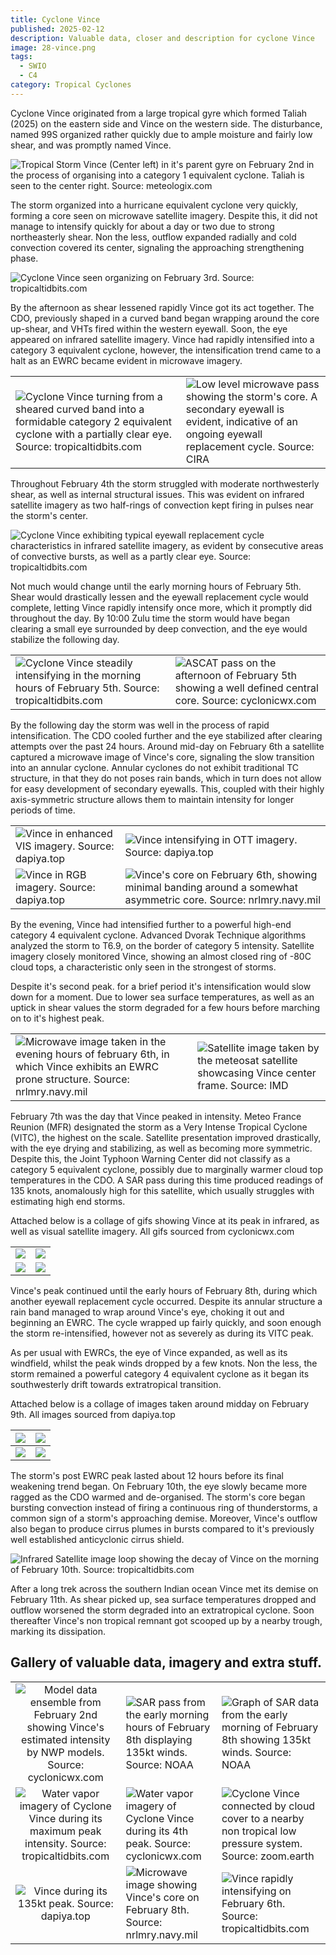 ```yaml
---
title: Cyclone Vince
published: 2025-02-12
description: Valuable data, closer and description for cyclone Vince
image: 28-vince.png
tags:
  - SWIO
  - C4
category: Tropical Cyclones
---
```

Cyclone Vince originated from a large tropical gyre which formed ⁠Taliah (2025) on the eastern side and Vince on the western side. The disturbance, named 99S organized rather quickly due to ample moisture and fairly low shear, and was promptly named Vince.

![Tropical Storm Vince (Center left) in it's parent gyre on February 2nd in the process of organising into a category 1 equivalent cyclone. Taliah is seen to the center right. Source: meteologix.com](1-vince-formation.png)

The storm organized into a hurricane equivalent cyclone very quickly, forming a core seen on microwave satellite imagery. Despite this, it did not manage to intensify quickly for about a day or two due to strong northeasterly shear. Non the less, outflow expanded radially and cold convection covered its center, signaling the approaching strengthening phase.

![Cyclone Vince seen organizing on February 3rd. Source: tropicaltidbits.com](2-vince-catone.gif)

By the afternoon as shear lessened rapidly Vince got its act together. The CDO, previously shaped in a curved band began wrapping around the core up-shear, and VHTs fired within the western eyewall. Soon, the eye appeared on infrared satellite imagery. Vince had rapidly intensified into a category 3 equivalent cyclone, however, the intensification trend came to a halt as an EWRC became evident in microwave imagery. 

|                                                                                                                                                                             |                                                                                                                                                                        |
| --------------------------------------------------------------------------------------------------------------------------------------------------------------------------- | ---------------------------------------------------------------------------------------------------------------------------------------------------------------------- |
| ![Cyclone Vince turning from a sheared curved band into a formidable category 2 equivalent cyclone with a partially clear eye. Source: tropicaltidbits.com](3-vince-ri.gif) | ![Low level microwave pass showing the storm's core. A secondary eyewall is evident, indicative of an ongoing eyewall replacement cycle. Source: CIRA](4-vince-mw.png) |


Throughout February 4th the storm struggled with moderate northwesterly shear, as well as internal structural issues. This was evident on infrared satellite imagery as two half-rings of convection kept firing in pulses near the storm's center. 

![Cyclone Vince exhibiting typical eyewall replacement cycle characteristics in infrared satellite imagery, as evident by consecutive areas of convective bursts, as well as a partly clear eye. Source: tropicaltidbits.com](5-vince-ewrc.gif)

Not much would change until the early morning hours of February 5th. Shear would drastically lessen and the eyewall replacement cycle would complete, letting Vince rapidly intensify once more, which it promptly did throughout the day. By 10:00 Zulu time the storm would have began clearing a small eye surrounded by deep convection, and the eye would stabilize the following day. 

|                                                                                                                          |                                                                                                                               |
| ------------------------------------------------------------------------------------------------------------------------ | ----------------------------------------------------------------------------------------------------------------------------- |
| ![Cyclone Vince steadily intensifying in the morning hours of February 5th. Source: tropicaltidbits.com](6-vince-ir.gif) | ![ASCAT pass on the afternoon of February 5th showing a well defined central core. Source: cyclonicwx.com](7-vince-ascat.png) |

By the following day the storm was well in the process of rapid intensification. The CDO cooled further and the eye stabilized after clearing attempts over the past 24 hours. Around mid-day on February 6th a satellite captured a microwave image of Vince's core, signaling the slow transition into an annular cyclone. Annular cyclones do not exhibit traditional TC structure, in that they do not poses rain bands, which in turn does not allow for easy development of secondary eyewalls. This, coupled with their highly axis-symmetric structure allows them to maintain intensity for longer periods of time. 


|                                                                   |                                                                                                                                      |
| ----------------------------------------------------------------- | ------------------------------------------------------------------------------------------------------------------------------------ |
| ![Vince in enhanced VIS imagery. Source: dapiya.top](8-vince.png) | ![Vince intensifying in OTT imagery. Source: dapiya.top](9-vince.gif)                                                                |
| ![Vince in RGB imagery. Source: dapiya.top](10-vince.png)         | ![Vince's core on February 6th, showing minimal banding around a somewhat asymmetric core. Source: nrlmry.navy.mil](11-vince-mw.png) |

By the evening, Vince had intensified further to a powerful high-end category 4 equivalent cyclone. Advanced Dvorak Technique algorithms analyzed the storm to T6.9, on the border of category 5 intensity. Satellite imagery closely monitored Vince, showing an almost closed ring of -80C cloud tops, a characteristic only seen in the strongest of storms.

Despite it's second peak. for a brief period it's intensification would slow down for a moment. Due to lower sea surface temperatures, as well as an uptick in shear values the storm degraded for a few hours before marching on to it's highest peak. 


|                                                                                                                                                           |                                                                                                                   |
| --------------------------------------------------------------------------------------------------------------------------------------------------------- | ----------------------------------------------------------------------------------------------------------------- |
| ![Microwave image taken in the evening hours of february 6th, in which Vince exhibits an EWRC prone structure. Source: nrlmry.navy.mil ](12-vince-mw.png) | ![Satellite image taken by the meteosat satellite showcasing Vince center frame. Source: IMD](13-vince-globe.jpg) |

February 7th was the day that Vince peaked in intensity. Meteo France Reunion (MFR) designated the storm as a Very Intense Tropical Cyclone (VITC), the highest on the scale. Satellite presentation improved drastically, with the eye drying and stabilizing, as well as becoming more symmetric. Despite this, the Joint Typhoon Warning Center did not classify as a category 5 equivalent cyclone, possibly due to marginally warmer cloud top temperatures in the CDO. A SAR pass during this time produced readings of 135 knots, anomalously high for this satellite, which usually struggles with estimating high end storms.


Attached below is a collage of gifs showing Vince at its peak in infrared, as well as visual satellite imagery. All gifs sourced from cyclonicwx.com

|                       |                          |
| --------------------- | ------------------------ |
| ![](13-vince-ir.gif)  | ![](14-vince-rbtop.gif)  |
| ![](15-vince-vis.gif) | ![](16-vince-vis-bw.gif) |

Vince's peak continued until the early hours of February 8th, during which another eyewall replacement cycle occurred. Despite its annular structure a rain band managed to wrap around Vince's eye, choking it out and beginning an EWRC. The cycle wrapped up fairly quickly, and soon enough the storm re-intensified, however not as severely as during its VITC peak. 

As per usual with EWRCs, the eye of Vince expanded, as well as its windfield, whilst the peak winds dropped by a few knots. Non the less, the storm remained a powerful category 4 equivalent cyclone as it began its southwesterly drift towards extratropical transition. 

Attached below is a collage of images taken around midday on February 9th. All images sourced from dapiya.top

| ![](17-vince-evis.png)    | ![](18-vince-rgb.png) |
| ------------------------- | --------------------- |
| ![](19-vince-sanwich.png) | ![](20-vince-ott.png) |

The storm's post EWRC peak lasted about 12 hours before its final weakening trend began. On February 10th, the eye slowly became more ragged as the CDO warmed and de-organised. The storm's core began bursting convection instead of firing a continuous ring of thunderstorms, a common sign of a storm's approaching demise. 
Moreover, Vince's outflow also began to produce cirrus plumes in bursts compared to it's previously well established anticyclonic cirrus shield. 

![Infrared Satellite image loop showing the decay of Vince on the morning of February 10th. Source: tropicaltidbits.com](21-vince-collapse.gif)

After a long trek across the southern Indian ocean Vince met its demise on February 11th. As shear picked up, sea surface temperatures dropped and outflow worsened the storm degraded into an extratropical cyclone. Soon thereafter Vince's non tropical remnant got scooped up by a nearby trough, marking its dissipation. 


## Gallery of valuable data, imagery and extra stuff.

|                                                                                                                                  |                                                                                                           |                                                                                                                          |
| :------------------------------------------------------------------------------------------------------------------------------: | --------------------------------------------------------------------------------------------------------- | ------------------------------------------------------------------------------------------------------------------------ |
| ![Model data ensemble from February 2nd showing Vince's estimated intensity by NWP models. Source: cyclonicwx.com](22-model.png) | ![SAR pass from the early morning hours of February 8th displaying 135kt winds. Source: NOAA](23-SAR.png) | ![Graph of SAR data from the early morning of February 8th showing 135kt winds. Source: NOAA](24-sar.png)                |
|        ![Water vapor imagery of Cyclone Vince during its maximum peak intensity. Source: tropicaltidbits.com](25-wv.gif)         | ![Water vapor imagery of Cyclone Vince during its 4th peak. Source: cyclonicwx.com](26-wv.gif)            | ![Cyclone Vince connected by cloud cover to a nearby non tropical low pressure system. Source: zoom.earth](27-vince.png) |
|                                 ![Vince during its 135kt peak. Source: dapiya.top](28-vince.png)                                 | ![Microwave image showing Vince's core on February 8th. Source: nrlmry.navy.mil](30-vince-mw.png)         | ![Vince rapidly intensifying on February 6th. Source: tropicaltidbits.com](31-vince-intensification.gif)                 |

